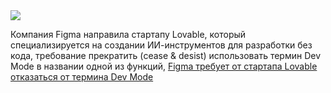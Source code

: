 <!--2025-04-17 13:50:36-->
<div class="yb">
  <div class="rss habr"><img src="https://habrastorage.org/getpro/habr/upload_files/521/361/d0f/521361d0f32bcb5af720b656c7749364.jpg" /><p>Компания Figma направила стартапу Lovable, который специализируется на создании ИИ-инструментов для разработки без кода, требование прекратить (cease &amp; desist) использовать термин Dev Mode в названии одной из функций, <a href="https://techcrunch.com/2025/04/15/figma-sent-a-cease-and-desist-letter-to-lovable-over-the-term-dev-mode/" rel="noopener noreferrer... <p class="titl"><a href="https://habr.com/ru/news/901812/?utm_source=habrahabr&utm_medium=rss&utm_campaign=901812">Figma требует от стартапа Lovable отказаться от термина Dev Mode</a></p></div>
</div>
